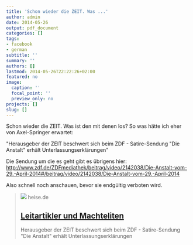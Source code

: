 ```yaml
---
title: 'Schon wieder die ZEIT. Was ...'
author: admin
date: 2014-05-26
output: pdf_document
categories: []
tags:
- facebook
- german
subtitle: ''
summary: ''
authors: []
lastmod: 2014-05-26T22:22:26+02:00
featured: no
image:
  caption: ''
  focal_point: ''
  preview_only: no
projects: []
slug: []
---
```

Schon wieder die ZEIT. Was ist den mit denen los? So was hätte ich eher von Axel-Springer erwartet:

"Herausgeber der ZEIT beschwert sich beim ZDF - Satire-Sendung "Die Anstalt" erhält Unterlassungserklärungen"

Die Sendung um die es geht gibt es übrigens hier: http://www.zdf.de/ZDFmediathek/beitrag/video/2142038/Die-Anstalt-vom-29.-April-2014#/beitrag/video/2142038/Die-Anstalt-vom-29.-April-2014

Also schnell noch anschauen, bevor sie endgültig verboten wird.
> [![](https://heise.cloudimg.io/bound/1200x1200/q85.png-lossy-85.webp-lossy-85.foil1/_www-heise-de_/tp/imgs/89/1/9/1/9/5/2/1/15bc737fdb6f9b6a.jpeg)](http://www.heise.de/tp/artikel/41/41841/1.html)
> heise.de
> ## [Leitartikler und Machteliten](http://www.heise.de/tp/artikel/41/41841/1.html)
>
>Herausgeber der ZEIT beschwert sich beim ZDF - Satire-Sendung "Die Anstalt" erhält Unterlassungserklärungen

